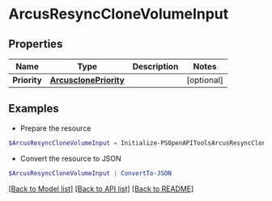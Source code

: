 # ArcusResyncCloneVolumeInput
## Properties

Name | Type | Description | Notes
------------ | ------------- | ------------- | -------------
**Priority** | [**ArcusclonePriority**](ArcusclonePriority.md) |  | [optional] 

## Examples

- Prepare the resource
```powershell
$ArcusResyncCloneVolumeInput = Initialize-PSOpenAPIToolsArcusResyncCloneVolumeInput  -Priority null
```

- Convert the resource to JSON
```powershell
$ArcusResyncCloneVolumeInput | ConvertTo-JSON
```

[[Back to Model list]](../README.md#documentation-for-models) [[Back to API list]](../README.md#documentation-for-api-endpoints) [[Back to README]](../README.md)

